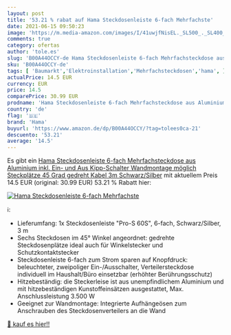 ```yaml
---
layout: post
title: '53.21 % rabat auf Hama Steckdosenleiste 6-fach Mehrfachste'
date: 2021-06-15 09:50:23
image: 'https://m.media-amazon.com/images/I/41uwjfNisEL._SL500_._SL400_.jpg'
comments: true
category: ofertas
author: 'tole.es'
slug: 'B00A44OCCY-de Hama Steckdosenleiste 6-fach Mehrfachsteckdose aus...'
sku: 'B00A44OCCY-de'
tags: [ 'Baumarkt','Elektroinstallation','Mehrfachsteckdosen','hama', ]
actualPrice: 14.5 EUR
currency: EUR
price: 14.5
comparePrice: 30.99 EUR
prodname: 'Hama Steckdosenleiste 6-fach Mehrfachsteckdose aus Aluminium  inkl. Ein- und Aus Kipp-Schalter  Wandmontage möglich  Steckplätze 45 Grad gedreht  Kabel 3m  Schwarz/Silber'
country: 'de'
flag: '🇩🇪'
brand: 'Hama'
buyurl: 'https://www.amazon.de/dp/B00A44OCCY/?tag=tolees0ca-21'
descuento: '53.21'
average: '14.5'
---
```


Es gibt ein [Hama Steckdosenleiste 6-fach Mehrfachsteckdose aus Aluminium  inkl. Ein- und Aus Kipp-Schalter  Wandmontage möglich  Steckplätze 45 Grad gedreht  Kabel 3m  Schwarz/Silber](https://www.amazon.de/dp/B00A44OCCY/?tag=tolees0ca-21) mit aktuellem Preis 14.5 EUR (original: 30.99 EUR) 53.21 % Rabatt hier:

[![Hama Steckdosenleiste 6-fach Mehrfachste](https://m.media-amazon.com/images/I/41uwjfNisEL._SL500_._SL400_.jpg)](https://www.amazon.de/dp/B00A44OCCY/?tag=tolees0ca-21)

ℹ️:

- Lieferumfang: 1x Steckdosenleiste "Pro-S 60S", 6-fach, Schwarz/Silber, 3 m
- Sechs Steckdosen im 45° Winkel angeordnet: gedrehte Steckdosenplätze ideal auch für Winkelstecker und Schutzkontaktstecker
- Steckdosenleiste 6-fach zum Strom sparen auf Knopfdruck: beleuchteter, zweipoliger Ein-/Ausschalter, Verteilersteckdose individuell im Haushalt/Büro einsetzbar (erhöhter Berührungsschutz)
- Hitzebeständig: die Steckerleise ist aus unempfindlichem Aluminium und mit hitzebeständigen Kunstoffeinsätzen ausgestattet, Max. Anschlussleistung 3.500 W
- Geeignet zur Wandmontage: Integrierte Aufhängeösen zum Anschrauben des Steckdosenverteilers an die Wand

[🛒 kauf es hier!!](https://www.amazon.de/dp/B00A44OCCY/?tag=tolees0ca-21)
